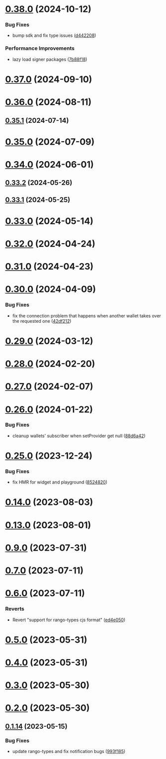 # [0.38.0](https://github.com/rango-exchange/rango-client/compare/provider-cosmostation@0.37.0...provider-cosmostation@0.38.0) (2024-10-12)


### Bug Fixes

* bump sdk and fix type issues ([d442208](https://github.com/rango-exchange/rango-client/commit/d4422083bf5dd27d5f509ce1db7f9560d05428c8))


### Performance Improvements

* lazy load signer packages ([7b88f18](https://github.com/rango-exchange/rango-client/commit/7b88f1834f7b29b4b81ab6c81a07bb88e8ccf55c))



# [0.37.0](https://github.com/rango-exchange/rango-client/compare/provider-cosmostation@0.36.0...provider-cosmostation@0.37.0) (2024-09-10)



# [0.36.0](https://github.com/rango-exchange/rango-client/compare/provider-cosmostation@0.35.1...provider-cosmostation@0.36.0) (2024-08-11)



## [0.35.1](https://github.com/rango-exchange/rango-client/compare/provider-cosmostation@0.35.0...provider-cosmostation@0.35.1) (2024-07-14)



# [0.35.0](https://github.com/rango-exchange/rango-client/compare/provider-cosmostation@0.33.2...provider-cosmostation@0.35.0) (2024-07-09)



# [0.34.0](https://github.com/rango-exchange/rango-client/compare/provider-cosmostation@0.33.2...provider-cosmostation@0.34.0) (2024-06-01)



## [0.33.2](https://github.com/rango-exchange/rango-client/compare/provider-cosmostation@0.33.1...provider-cosmostation@0.33.2) (2024-05-26)



## [0.33.1](https://github.com/rango-exchange/rango-client/compare/provider-cosmostation@0.33.0...provider-cosmostation@0.33.1) (2024-05-25)



# [0.33.0](https://github.com/rango-exchange/rango-client/compare/provider-cosmostation@0.32.0...provider-cosmostation@0.33.0) (2024-05-14)



# [0.32.0](https://github.com/rango-exchange/rango-client/compare/provider-cosmostation@0.31.0...provider-cosmostation@0.32.0) (2024-04-24)



# [0.31.0](https://github.com/rango-exchange/rango-client/compare/provider-cosmostation@0.30.0...provider-cosmostation@0.31.0) (2024-04-23)



# [0.30.0](https://github.com/rango-exchange/rango-client/compare/provider-cosmostation@0.29.0...provider-cosmostation@0.30.0) (2024-04-09)


### Bug Fixes

* fix the connection problem that happens when another wallet takes over the requested one ([42df212](https://github.com/rango-exchange/rango-client/commit/42df2120aadd84c95045b0bf76844c19305fb59a))



# [0.29.0](https://github.com/rango-exchange/rango-client/compare/provider-cosmostation@0.28.0...provider-cosmostation@0.29.0) (2024-03-12)



# [0.28.0](https://github.com/rango-exchange/rango-client/compare/provider-cosmostation@0.27.0...provider-cosmostation@0.28.0) (2024-02-20)



# [0.27.0](https://github.com/rango-exchange/rango-client/compare/provider-cosmostation@0.26.0...provider-cosmostation@0.27.0) (2024-02-07)



# [0.26.0](https://github.com/rango-exchange/rango-client/compare/provider-cosmostation@0.25.0...provider-cosmostation@0.26.0) (2024-01-22)


### Bug Fixes

* cleanup wallets' subscriber when setProvider get null ([88d6a42](https://github.com/rango-exchange/rango-client/commit/88d6a423c49b34b3d9ff567e22df36c3b009bb76))



# [0.25.0](https://github.com/rango-exchange/rango-client/compare/provider-cosmostation@0.23.0...provider-cosmostation@0.25.0) (2023-12-24)


### Bug Fixes

* fix HMR for widget and playground ([8524820](https://github.com/rango-exchange/rango-client/commit/8524820f10cf0b8921f3db0c4f620ff98daa4103))



# [0.14.0](https://github.com/rango-exchange/rango-client/compare/provider-cosmostation@0.13.0...provider-cosmostation@0.14.0) (2023-08-03)



# [0.13.0](https://github.com/rango-exchange/rango-client/compare/provider-cosmostation@0.12.0...provider-cosmostation@0.13.0) (2023-08-01)



# [0.9.0](https://github.com/rango-exchange/rango-client/compare/provider-cosmostation@0.8.0...provider-cosmostation@0.9.0) (2023-07-31)



# [0.7.0](https://github.com/rango-exchange/rango-client/compare/provider-cosmostation@0.6.0...provider-cosmostation@0.7.0) (2023-07-11)



# [0.6.0](https://github.com/rango-exchange/rango-client/compare/provider-cosmostation@0.5.0...provider-cosmostation@0.6.0) (2023-07-11)


### Reverts

* Revert "support for rango-types cjs format" ([ed4e050](https://github.com/rango-exchange/rango-client/commit/ed4e050bfc0dcde7aeffa6b0d73b02080a5721eb))



# [0.5.0](https://github.com/rango-exchange/rango-client/compare/provider-cosmostation@0.4.0...provider-cosmostation@0.5.0) (2023-05-31)



# [0.4.0](https://github.com/rango-exchange/rango-client/compare/provider-cosmostation@0.3.0...provider-cosmostation@0.4.0) (2023-05-31)



# [0.3.0](https://github.com/rango-exchange/rango-client/compare/provider-cosmostation@0.2.0...provider-cosmostation@0.3.0) (2023-05-30)



# [0.2.0](https://github.com/rango-exchange/rango-client/compare/provider-cosmostation@0.1.15...provider-cosmostation@0.2.0) (2023-05-30)



## [0.1.14](https://github.com/rango-exchange/rango-client/compare/provider-cosmostation@0.1.13...provider-cosmostation@0.1.14) (2023-05-15)


### Bug Fixes

* update rango-types and fix notification bugs ([993f185](https://github.com/rango-exchange/rango-client/commit/993f185e0b8c5e5e15a2c65ba2d85d1f9c8daa90))



